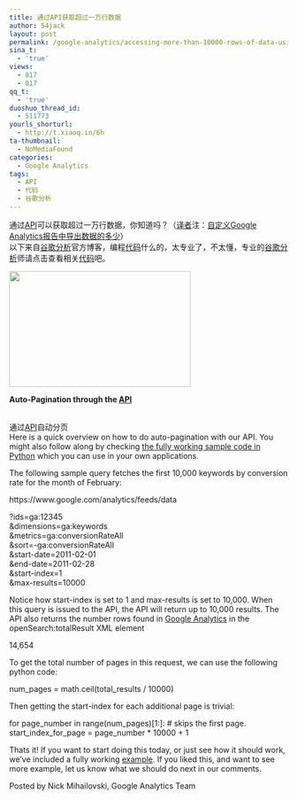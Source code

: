 ```yaml
---
title: 通过API获取超过一万行数据
author: 54jack
layout: post
permalink: /google-analytics/accessing-more-than-10000-rows-of-data-using-the-api/
sina_t:
  - 'true'
views:
  - 817
  - 817
qq_t:
  - 'true'
duoshuo_thread_id:
  - 511773
yourls_shorturl:
  - http://t.xiaoq.in/6h
ta-thumbnail:
  - NoMediaFound
categories:
  - Google Analytics
tags:
  - API
  - 代码
  - 谷歌分析
---
```

通过<span class='wp_keywordlink_affiliate'><a href="http://blog.xiaoq.in/tag/api/" title="查看API中的全部文章" target="_blank">API</a></span>可以获取超过一万行数据，你知道吗？（<span class='wp_keywordlink'><a href="http://www.yeezhe.com/" title="译者" target="_blank">译者</a></span>注：<a title="自定义Google Analytics报告中导出数据的多少" rel="bookmark" href="http://bluewhale.cc/2010-01-13/custom-google-analytics-reports-export-data.html" target="_blank">自定义Google Analytics报告中导出数据的多少</a>）  
以下来自<span class='wp_keywordlink'><a href="http://blog.xiaoq.in/google-analytics/" title="谷歌分析" target="_blank">谷歌分析</a></span>官方博客，编程<span class='wp_keywordlink_affiliate'><a href="http://blog.xiaoq.in/tag/%e4%bb%a3%e7%a0%81/" title="查看代码中的全部文章" target="_blank">代码</a></span>什么的，太专业了，不太懂，专业的<span class='wp_keywordlink_affiliate'><a href="http://blog.xiaoq.in/tag/%e8%b0%b7%e6%ad%8c%e5%88%86%e6%9e%90/" title="查看谷歌分析中的全部文章" target="_blank">谷歌分析</a></span>师请点击查看相关<span class='wp_keywordlink_affiliate'><a href="http://blog.xiaoq.in/tag/%e4%bb%a3%e7%a0%81/" title="查看代码中的全部文章" target="_blank">代码</a></span>吧。

[<img class="alignnone size-full wp-image-227" title="Screen shot 2011-03-28 at 12_42_32 PM" src="http://blog.xiaoq.in/cdn/images/2011/03/Screen-shot-2011-03-28-at-12_42_32-PM.png" alt="" width="328" height="209" />][1]

<div>
  <div>
    <strong>Auto-Pagination through the <span class='wp_keywordlink_affiliate'><a href="http://blog.xiaoq.in/tag/api/" title="查看API中的全部文章" target="_blank">API</a></span></strong>
  </div>
  
  <div>
    <strong> </strong>
  </div>
  
  <p>
    通过<span class='wp_keywordlink_affiliate'><a href="http://blog.xiaoq.in/tag/api/" title="查看API中的全部文章" target="_blank">API</a></span>自动分页<br /> Here is a quick overview on how to do auto-pagination with our API. You might also follow along by checking <a href="http://code.google.com/p/ga-api-http-samples/source/browse/trunk/src/data_export/v2/python/pagination/pagination_demo.py">the fully working sample code in Python</a> which you can use in your own applications.
  </p>
  
  <p>
    The following sample query fetches the first 10,000 keywords by conversion rate for the month of February:
  </p>
  
  <p>
    https://www.google.com/analytics/feeds/data
  </p>
  
  <p>
    ?ids=ga:12345<br /> &dimensions=ga:keywords<br /> &metrics=ga:conversionRateAll<br /> &sort=-ga:conversionRateAll<br /> &start-date=2011-02-01<br /> &end-date=2011-02-28<br /> &start-index=1<br /> &max-results=10000
  </p>
  
  <p>
    Notice how start-index is set to 1 and max-results is set to 10,000. When this query is issued to the API, the API will return up to 10,000 results. The API also returns the number rows found in <span class='wp_keywordlink'><a href="http://blog.xiaoq.in/google-analytics/" title="Google Analytics" target="_blank">Google Analytics</a></span> in the openSearch:totalResult XML element
  </p>
  
  <p>
    14,654
  </p>
  
  <p>
    To get the total number of pages in this request, we can use the following python code:
  </p>
  
  <p>
    num_pages = math.ceil(total_results / 10000)
  </p>
  
  <p>
    Then getting the start-index for each additional page is trivial:
  </p>
  
  <p>
    for page_number in range(num_pages)[1:]: # skips the first page.<br /> start_index_for_page = page_number * 10000 + 1
  </p>
  
  <p>
    Thats it! If you want to start doing this today, or just see how it should work, we’ve included a fully working <a href="http://code.google.com/p/ga-api-http-samples/source/browse/trunk/src/data_export/v2/python/pagination/pagination_demo.py">example</a>. If you liked this, and want to see more example, let us know what we should do next in our comments.
  </p>
  
  <div>
    <div>
      Posted by Nick Mihailovski, Google Analytics Team
    </div>
  </div>
</div>

 [1]: http://blog.xiaoq.in/cdn/images/2011/03/Screen-shot-2011-03-28-at-12_42_32-PM.png
